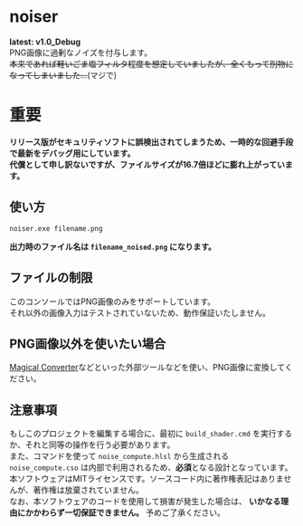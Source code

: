 # noiser
**latest: v1.0_Debug**<br>
PNG画像に過剰なノイズを付与します。<br>
~~本来であれば軽いごま塩フィルタ程度を想定していましたが、全くもって別物になってしまいました...~~(マジで)

# 重要
**リリース版がセキュリティソフトに誤検出されてしまうため、一時的な回避手段で最新をデバッグ用にしています。** <br>
**代償として申し訳ないですが、ファイルサイズが16.7倍ほどに膨れ上がっています。**

## 使い方
```
noiser.exe filename.png
```
**出力時のファイル名は `filename_noised.png` になります。**

## ファイルの制限
このコンソールではPNG画像のみをサポートしています。<br>
それ以外の画像入力はテストされていないため、動作保証いたしません。

## PNG画像以外を使いたい場合
[Magical Converter](https://i.kuku.lu)などといった外部ツールなどを使い、PNG画像に変換してください。

## 注意事項
もしこのプロジェクトを編集する場合に、最初に `build_shader.cmd` を実行するか、それと同等の操作を行う必要があります。<br>
また、コマンドを使って `noise_compute.hlsl` から生成される `noise_compute.cso` は内部で利用されるため、**必須**となる設計となっています。<br>
本ソフトウェアはMITライセンスです。ソースコード内に著作権表記はありませんが、著作権は放棄されていません。<br>
なお、本ソフトウェアのコードを使用して損害が発生した場合は、 **いかなる理由にかかわらず一切保証できません。** 予めご了承ください。

